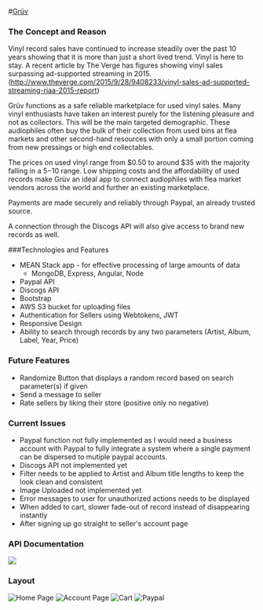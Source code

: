 #[Grüv](https://agile-lowlands-5230.herokuapp.com/)

### The Concept and Reason

Vinyl record sales have continued to increase steadily over the past 10 years showing that it is more than just a short lived trend. Vinyl is here to stay. A recent article by The Verge has figures showing vinyl sales surpassing ad-supported streaming in 2015. (http://www.theverge.com/2015/9/28/9408233/vinyl-sales-ad-supported-streaming-riaa-2015-report)

Grüv functions as a safe reliable marketplace for used vinyl sales. Many vinyl enthusiasts have taken an interest purely for the listening pleasure and not as collectors. This will be the main targeted demographic. These audiophiles often buy the bulk of their collection from used bins at flea markets and other second-hand resources with only a small portion coming from new pressings or high end collectables.

The prices on used vinyl range from $0.50 to around $35 with the majority falling in a $5-$10 range. Low shipping costs and the affordability of used records make Grüv an ideal app to connect audiophiles with flea market vendors across the world and further an existing marketplace.

Payments are made securely and reliably through Paypal, an already trusted source.

A connection through the Discogs API will also give access to brand new records as well.

###Technologies and Features

* MEAN Stack app - for effective processing of large amounts of data
	* MongoDB, Express, Angular, Node
* Paypal API
* Discogs API
* Bootstrap
* AWS S3 bucket for uploading files
* Authentication for Sellers using Webtokens, JWT
* Responsive Design
* Ability to search through records by any two parameters (Artist, Album, Label, Year, Price)

### Future Features
* Randomize Button that displays a random record based on search parameter(s) if given
* Send a message to seller
* Rate sellers by liking their store (positive only no negative)

### Current Issues
* Paypal function not fully implemented as I would need a business account with Paypal to fully integrate a system where a single payment can be dispersed to mutiple paypal accounts.
* Discogs API not implemented yet
* Filter needs to be applied to Artist and Album title lengths to keep the look clean and consistent
* Image Uploaded not implemented yet
* Error messages to user for unauthorized actions needs to be displayed 
* When added to cart, slower fade-out of record instead of disappearing instantly
* After signing up go straight to seller's account page

### API Documentation
![](https://i.imgur.com/D4IDWNf.png)

### Layout

![Home Page](https://i.imgur.com/e8zaGIh.png)
![Account Page](https://i.imgur.com/7b0XDzb.png)
![Cart](https://i.imgur.com/DtXftjK.png)
![Paypal](https://i.imgur.com/AscllYq.png)
